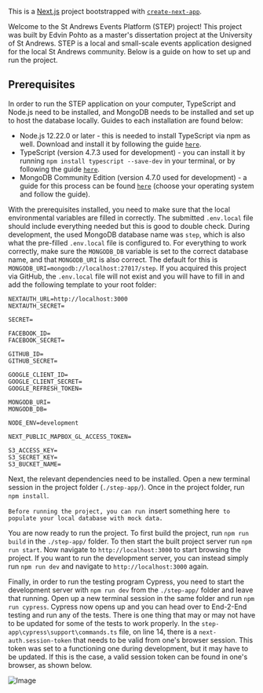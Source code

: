 This is a [Next.js](https://nextjs.org/) project bootstrapped with [`create-next-app`](https://github.com/vercel/next.js/tree/canary/packages/create-next-app).

Welcome to the St Andrews Events Platform (STEP) project! This project was built by Edvin Pohto as a master's dissertation project at the University of St Andrews. STEP is a local and small-scale events application designed for the local St Andrews community. Below is a guide on how to set up and run the project.

## Prerequisites

In order to run the STEP application on your computer, TypeScript and Node.js need to be installed, and MongoDB needs to be installed and set up to host the database locally. Guides to each installation are found below: 

- Node.js 12.22.0 or later - this is needed to install TypeScript via npm as well. Download and install it by following the guide [`here`](https://nodejs.org/en/download/package-manager/).
- TypeScript (version 4.7.3 used for development) - you can install it by running `npm install typescript --save-dev` in your terminal, or by following the guide [`here`](https://www.typescriptlang.org/download).
- MongoDB Community Edition (version 4.7.0 used for development) - a guide for this process can be found [`here`](https://www.mongodb.com/docs/manual/administration/install-community/) (choose your operating system and follow the guide).

With the prerequisites installed, you need to make sure that the local environmental variables are filled in correctly. The submitted `.env.local` file should include everything needed but this is good to double check. During development, the used MongoDB database name was `step`, which is also what the pre-filled `.env.local` file is configured to. For everything to work correctly, make sure the `MONGODB_DB` variable is set to the correct database name, and that `MONGODB_URI` is also correct. The default for this is `MONGODB_URI=mongodb://localhost:27017/step`. If you acquired this project via GitHub, the `.env.local` file will not exist and you will have to fill in and add the following template to your root folder:

```
NEXTAUTH_URL=http://localhost:3000
NEXTAUTH_SECRET=

SECRET=

FACEBOOK_ID=
FACEBOOK_SECRET=

GITHUB_ID=
GITHUB_SECRET=

GOOGLE_CLIENT_ID=
GOOGLE_CLIENT_SECRET=
GOOGLE_REFRESH_TOKEN=

MONGODB_URI=
MONGODB_DB=

NODE_ENV=development

NEXT_PUBLIC_MAPBOX_GL_ACCESS_TOKEN=

S3_ACCESS_KEY=
S3_SECRET_KEY=
S3_BUCKET_NAME=
```

Next, the relevant dependencies need to be installed. Open a new terminal session in the project folder (`./step-app/`). Once in the project folder, run `npm install`. 

`Before running the project, you can run `insert something here` to populate your local database with mock data.` 

You are now ready to run the project. To first build the project, run `npm run build` in the `./step-app/` folder. To then start the built project server run `npm run start`. Now navigate to `http://localhost:3000` to start browsing the project. If you want to run the development server, you can instead simply run `npm run dev` and navigate to `http://localhost:3000` again.

Finally, in order to run the testing program Cypress, you need to start the development server with `npm run dev` from the `./step-app/` folder and leave that running. Open up a new terminal session in the same folder and run `npm run cypress`. Cypress now opens up and you can head over to End-2-End testing and run any of the tests. There is one thing that may or may not have to be updated for some of the tests to work properly. In the `step-app\cypress\support\commands.ts` file, on line 14, there is a `next-auth.session-token` that needs to be valid from one's browser session. This token was set to a functioning one during development, but it may have to be updated. If this is the case, a valid session token can be found in one's browser, as shown below.

![Image](https://user-images.githubusercontent.com/1148334/129594225-ed905897-f3bd-4137-a71d-f452f4b87e1c.png)


